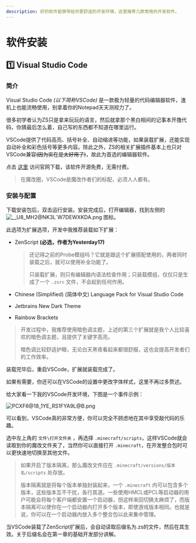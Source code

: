 ```yaml
---
description: 好的软件能够带给你更舒适的开发环境，这里推荐几款常用的开发软件。
---
```


# 软件安装

## 1️⃣ Visual Studio Code

### 简介

Visual Studio Code _(以下简称VSCode)_ 是一款极为轻量的代码编辑器软件，渣机上也能流畅使用，别拿着你的Notepad天天测视力了。

很多初学者认为ZS只是拿来玩玩的语言，然后就拿那个黑白相间的记事本开撸代码，你猜最后怎么着，自己写的东西都不知道在哪里运行。

VSCode提供了代码高亮、括号补全、自动缩进等功能，如果装载扩展，还能实现自动补全和彩色括号等更多内容。除此之外，ZS的相关扩展插件基本上也只对VSCode兼容~~(因为实在是太好用了)~~，故此为首选的编辑器软件。

点击 [这里](https://code.visualstudio.com/) 访问官网下载，该软件开源免费，无需付费。

> 在魔改圈，VSCode是魔改作者们的标配，必须人人都有。

### 安装与配置

下载安装包后，双击运行安装。安装完成后，打开编辑器，找到左侧的 ![\_\_U8\_MH2@NK3L\`W7DEWXKDA.png](https://s2.loli.net/2022/10/01/Mf6YZDFKSLk4Cig.png) 图标。

此选项为扩展选项，开发中我推荐装载如下扩展：

* ZenScript **(必选，作者为Yesterday17)**

  > 还记得之前的Probe模组吗？它就是跟这个扩展搭配使用的，两者同时装载之后，就可以使用补全功能了。
  >
  > 只装载扩展，则只有编辑器内语法检查作用；只装载模组，仅仅只是生成了一个 `.zsrc` 文件，不会起到任何作用。

* Chinese (Simplified) (简体中文) Language Pack for Visual Studio Code

* Jetbrains New Dark Theme

* Rainbow Brackets

> 开发过程中，我推荐使用暗色调主题，上述的第三个扩展就是我个人比较喜欢的暗色调主题，且提供了关键字高亮。
>
> 暗色调比较舒适护眼，无论白天黑夜看起来都很舒服，这也会提高开发者们的工作效率。

装载完毕后，重启VSCode，扩展就装载完成了。

如果有需要，你还可以在VSCode的设置中更改字体样式，这里不再过多赘述。

给大家看一下我的VSCode开发环境，下图是一个事件示例：

![PCXF6@18\_1YE\_RS1FYA9L@B.png](https://s2.loli.net/2022/10/01/zXcEB2RUwSfVJWe.png)

可以看到，VSCode真的非常方便，你可以完全不顾虑地在其中享受敲代码的乐趣。

选中左上角的 `文件\打开文件夹` ，再选择 `.minecraft/scripts`，这样VSCode就会读取到你的魔改文件夹了，当然你可以直接打开 `.minecraft`，在开发整合包时可以更快速地切换至其他文件。

> 如果开启了版本隔离，那么魔改文件应在 `.minecraft/versions/版本名/scripts` 处存放。
>
> 版本隔离就是将每个版本单独封装起来，一个 `.minecraft` 内可以包含多个版本，这些版本互不干扰，各行其道。一些使用HMCL或PCL等启动器的用户可能会将每个客户端都安置一个启动器，但这样来回切换太麻烦了，而版本隔离可以使你在一个启动器内打开多个版本，即使游戏版本相同。也就是说，你可以在一个启动器内放入多个整合包以此来集中管理。

当VSCode装载了ZenScript扩展后，会自动读取后缀名为.zs的文件，然后在其生效。关于后缀名会在第一章的基础开发部分讲解。
